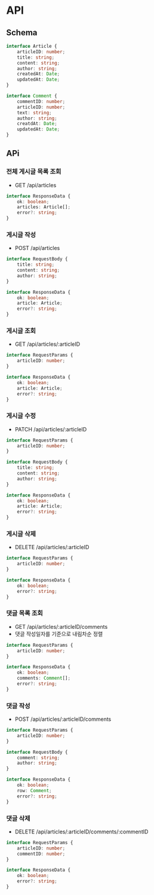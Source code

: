 # API

## Schema

```ts
interface Article {
    articleID: number;
    title: string;
    content: string;
    author: string;
    createdAt: Date;
    updatedAt: Date;
}

interface Comment {
    commentID: number;
    articleID: number; 
    text: string;
    author: string;
    creatdAt: Date;
    updatedAt: Date;
}
```

## APi

### 전체 게시글 목록 조회

- GET   /api/articles

```ts
interface ResponseData {
    ok: boolean;
    articles: Article[];
    error?: string;
}
```

### 게시글 작성

- POST   /api/articles

```ts
interface RequestBody {
    title: string;
    content: string;
    author: string;
}

interface ResponseData {
    ok: boolean;
    article: Article;
    error?: string;
}
```

### 게시글 조회

- GET   /api/articles/:articleID

```ts
interface RequestParams {
    articleID: number;
}

interface ResponseData {
    ok: boolean;
    article: Article;
    error?: string;
}
```

### 게시글 수정

- PATCH   /api/articles/:articleID

```ts
interface RequestParams {
    articleID: number;
}

interface RequestBody {
    title: string;
    content: string;
    author: string;
}

interface ResponseData {
    ok: boolean;
    article: Article;
    error?: string;
}
```

### 게시글 삭제

- DELETE    /api/articles/:articleID

```ts
interface RequestParams {
    articleID: number;
}

interface ResponseData {
    ok: boolean;
    error?: string;
}
```

### 댓글 목록 조회

- GET   /api/articles/:articleID/comments
- 댓글 작성일자를 기준으로 내림차순 정렬 

```ts
interface RequestParams {
    articleID: number;
}

interface ResponseData {
    ok: boolean;
    comments: Comment[];
    error?: string;
}
```

### 댓글 작성

- POST   /api/articles/:articleID/comments

```ts
interface RequestParams {
    articleID: number;
}

interface RequestBody {
    comment: string;
    author: string;
}

interface ResponseData {
    ok: boolean;
    row: Comment;
    error?: string;
}
```

### 댓글 삭제

- DELETE   /api/articles/:articleID/comments/:commentID

```ts
interface RequestParams {
    articleID: number;
    commentID: number;
}

interface ResponseData {
    ok: boolean;
    error?: string;
}
```